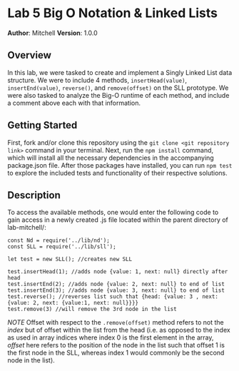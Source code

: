 # Lab 5 Big O Notation & Linked Lists

**Author**: Mitchell
**Version**: 1.0.0

## Overview
In this lab, we were tasked to create and implement a Singly Linked List data structure. We were to include 4 methods, `insertHead(value)`, `insertEnd(value)`, `reverse()`, and `remove(offset)` on the SLL prototype. We were also tasked to analyze the Big-O runtime of each method, and include a comment above each with that information.

## Getting Started
First, fork and/or clone this repository using the `git clone <git repository link>` command in your terminal. Next, run the `npm install` command, which will install all the necessary dependencies in the accompanying package.json file. After those packages have installed, you can run `npm test` to explore the included tests and functionality of their respective solutions.

## Description
To access the available methods, one would enter the following code to gain access in a newly created .js file located within the parent directory of lab-mitchell/: 
```
const Nd = require('../lib/nd');
const SLL = require('../lib/sll');

let test = new SLL(); //creates new SLL

test.insertHead(1); //adds node {value: 1, next: null} directly after head
test.insertEnd(2); //adds node {value: 2, next: null} to end of list
test.insertEnd(3); //adds node {value: 3, next: null} to end of list
test.reverse(); //reverses list such that {head: {value: 3 , next: {value: 2, next: {value:1, next: null}}}}
test.remove(3) //will remove the 3rd node in the list
```

*NOTE* Offset with respect to the `.remove(offset)` method refers to not the _index_ but of offset within the list from the head (i.e. as opposed to the index as used in array indices where index 0 is the first element in the array, _offset_ here refers to the position of the node in the list such that offset 1 is the first node in the SLL, whereas index 1 would commonly be the second node in the list).
